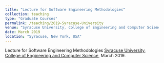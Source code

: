 ```yaml
---
title: "Lecture for Software Engineering Methodologies"
collection: teaching
type: "Graduate Courses"
permalink: /teaching/2019-Syracuse-University
venue: "Syracuse University, College of Engineering and Computer Science"
date: March 2019
location: "Syracuse, New York, USA"
---
```


Lecture for Software Engineering Methodologies
[Syracuse University](https://www.syracuse.edu/), [College of Engineering and Computer Science](https://eng-cs.syr.edu/), March 2019.
